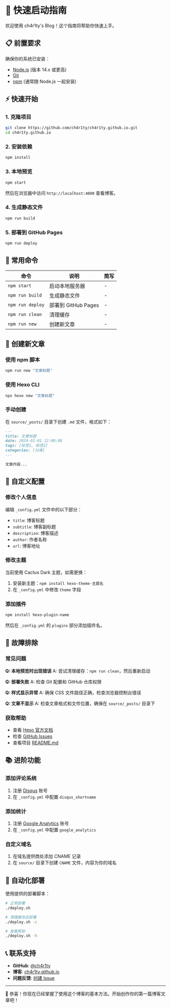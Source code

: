 # 🚀 快速启动指南

欢迎使用 ch4r1ty's Blog！这个指南将帮助你快速上手。

## 📋 前置要求

确保你的系统已安装：
- [Node.js](https://nodejs.org/) (版本 14.x 或更高)
- [Git](https://git-scm.com/)
- [npm](https://www.npmjs.com/) (通常随 Node.js 一起安装)

## ⚡ 快速开始

### 1. 克隆项目
```bash
git clone https://github.com/ch4r1ty/ch4r1ty.github.io.git
cd ch4r1ty.github.io
```

### 2. 安装依赖
```bash
npm install
```

### 3. 本地预览
```bash
npm start
```
然后在浏览器中访问 `http://localhost:4000` 查看博客。

### 4. 生成静态文件
```bash
npm run build
```

### 5. 部署到 GitHub Pages
```bash
npm run deploy
```

## 🎯 常用命令

| 命令 | 说明 | 简写 |
|------|------|------|
| `npm start` | 启动本地服务器 | - |
| `npm run build` | 生成静态文件 | - |
| `npm run deploy` | 部署到 GitHub Pages | - |
| `npm run clean` | 清理缓存 | - |
| `npm run new` | 创建新文章 | - |

## 📝 创建新文章

### 使用 npm 脚本
```bash
npm run new "文章标题"
```

### 使用 Hexo CLI
```bash
npx hexo new "文章标题"
```

### 手动创建
在 `source/_posts/` 目录下创建 `.md` 文件，格式如下：

```markdown
---
title: 文章标题
date: 2024-01-01 12:00:00
tags: [标签1, 标签2]
categories: [分类]
---

文章内容...
```

## 🎨 自定义配置

### 修改个人信息
编辑 `_config.yml` 文件中的以下部分：
- `title`: 博客标题
- `subtitle`: 博客副标题
- `description`: 博客描述
- `author`: 作者名称
- `url`: 博客地址

### 修改主题
当前使用 Cactus Dark 主题，如需更换：
1. 安装新主题：`npm install hexo-theme-主题名`
2. 在 `_config.yml` 中修改 `theme` 字段

### 添加插件
```bash
npm install hexo-plugin-name
```

然后在 `_config.yml` 的 `plugins` 部分添加插件名。

## 🔧 故障排除

### 常见问题

**Q: 本地预览时出现错误**
A: 尝试清理缓存：`npm run clean`，然后重新启动

**Q: 部署失败**
A: 检查 Git 配置和 GitHub 仓库权限

**Q: 样式显示异常**
A: 确保 CSS 文件路径正确，检查浏览器控制台错误

**Q: 文章不显示**
A: 检查文章格式和文件位置，确保在 `source/_posts/` 目录下

### 获取帮助
- 查看 [Hexo 官方文档](https://hexo.io/docs/)
- 检查 [GitHub Issues](https://github.com/ch4r1ty/ch4r1ty.github.io/issues)
- 查看项目 [README.md](README.md)

## 📚 进阶功能

### 添加评论系统
1. 注册 [Disqus](https://disqus.com/) 账号
2. 在 `_config.yml` 中配置 `disqus_shortname`

### 添加统计
1. 注册 [Google Analytics](https://analytics.google.com/) 账号
2. 在 `_config.yml` 中配置 `google_analytics`

### 自定义域名
1. 在域名提供商处添加 CNAME 记录
2. 在 `source/` 目录下创建 `CNAME` 文件，内容为你的域名

## 🚀 自动化部署

使用提供的部署脚本：
```bash
# 正常部署
./deploy.sh

# 清理缓存后部署
./deploy.sh -c

# 查看帮助
./deploy.sh -h
```

## 📞 联系支持

- **GitHub**: [@ch4r1ty](https://github.com/ch4r1ty)
- **博客**: [ch4r1ty.github.io](https://ch4r1ty.github.io)
- **问题反馈**: [创建 Issue](https://github.com/ch4r1ty/ch4r1ty.github.io/issues/new)

---

🎉 恭喜！你现在已经掌握了使用这个博客的基本方法。开始创作你的第一篇博客文章吧！ 